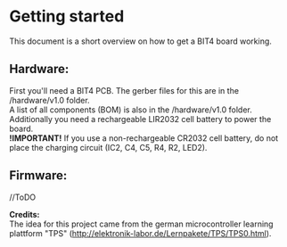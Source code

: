 # Getting started
This document is a short overview on how to get a BIT4 board working.

## Hardware:
First you'll need a BIT4 PCB. The gerber files for this are in
the /hardware/v1.0 folder.
\
A list of all components (BOM) is also in the /hardware/v1.0 folder.
\
Additionally you need a rechargeable LIR2032 cell battery to power the board.
\
**!IMPORTANT!** If you use a non-rechargeable CR2032 cell battery, do not place the charging circuit (IC2, C4, C5, R4, R2, LED2).


## Firmware:
//ToDO


**Credits:**\
The idea for this project came from the german microcontroller learning plattform "TPS" (http://elektronik-labor.de/Lernpakete/TPS/TPS0.html).

